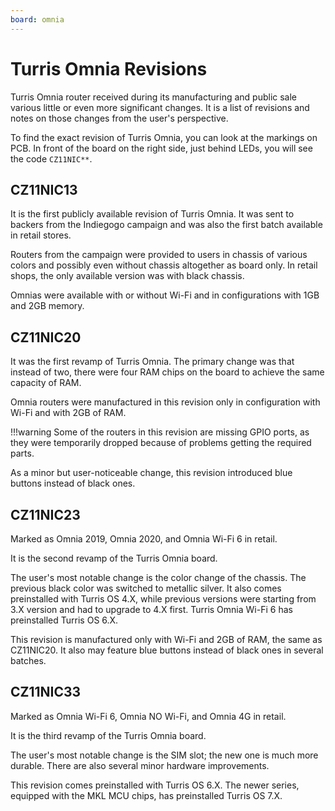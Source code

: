 ```yaml
---
board: omnia
---
```

# Turris Omnia Revisions

Turris Omnia router received during its manufacturing and public sale various
little or even more significant changes. It is a list of revisions and notes on
those changes from the user's perspective.

To find the exact revision of Turris Omnia, you can look at the markings on PCB.
In front of the board on the right side, just behind LEDs, you will see the code
`CZ11NIC**`.


## CZ11NIC13

It is the first publicly available revision of Turris Omnia. It was sent to
backers from the Indiegogo campaign and was also the first batch available in
retail stores.

Routers from the campaign were provided to users in chassis of various colors
and possibly even without chassis altogether as board only. In retail shops, the
only available version was with black chassis.

Omnias were available with or without Wi-Fi and in configurations with 1GB and
2GB memory.


## CZ11NIC20

It was the first revamp of Turris Omnia. The primary change was that instead of
two, there were four RAM chips on the board to achieve the same capacity of RAM.

Omnia routers were manufactured in this revision only in configuration with
Wi-Fi and with 2GB of RAM.

!!!warning
    Some of the routers in this revision are missing GPIO ports, as they
    were temporarily dropped because of problems getting the required parts.

As a minor but user-noticeable change, this revision introduced blue buttons
instead of black ones.


## CZ11NIC23

Marked as Omnia 2019, Omnia 2020, and Omnia Wi-Fi 6 in retail.

It is the second revamp of the Turris Omnia board.

The user's most notable change is the color change of the chassis. The previous
black color was switched to metallic silver. It also comes preinstalled with
Turris OS 4.X, while previous versions were starting from 3.X version and had to
upgrade to 4.X first. Turris Omnia Wi-Fi 6 has preinstalled Turris OS 6.X.

This revision is manufactured only with Wi-Fi and 2GB of RAM, the same as
CZ11NIC20. It also may feature blue buttons instead of black ones in several
batches.


## CZ11NIC33

Marked as Omnia Wi-Fi 6, Omnia NO Wi-Fi, and Omnia 4G in retail.

It is the third revamp of the Turris Omnia board.

The user's most notable change is the SIM slot; the new one is much more
durable. There are also several minor hardware improvements.

This revision comes preinstalled with Turris OS 6.X. The newer series,
equipped with the MKL MCU chips, has preinstalled Turris OS 7.X.
